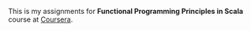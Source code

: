 This is my assignments for **Functional Programming Principles in Scala** course at [Coursera](https://www.coursera.org "Coursera").

